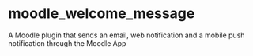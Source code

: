 # moodle_welcome_message
A Moodle plugin that sends an email, web notification and a mobile push notification through the Moodle App
